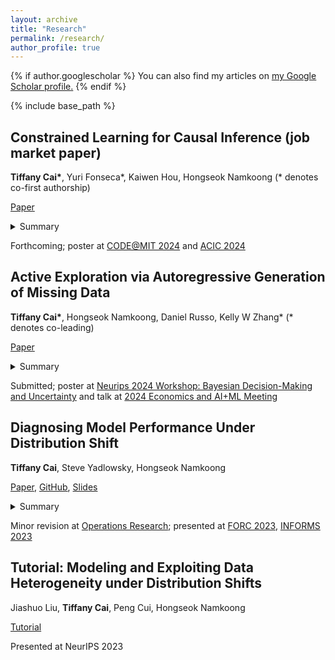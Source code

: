 ```yaml
---
layout: archive
title: "Research"
permalink: /research/
author_profile: true
---
```


{% if author.googlescholar %}
  You can also find my articles on <u><a href="{{author.googlescholar}}">my Google Scholar profile</a>.</u>
{% endif %}

{% include base_path %}

## Constrained Learning for Causal Inference (job market paper)
**Tiffany Cai\***, Yuri Fonseca\*, Kaiwen Hou, Hongseok Namkoong (* denotes co-first authorship)

[Paper](../assets/clearner.pdf)

<details>
  <summary>Summary</summary>
In challenging settings with limited overlap between treatment and control, causal estimators with
desirable asymptotic properties require ad hoc adjustments in order to produce stable estimates. In
contrast, simple plug-in estimators produce stable estimates but lack important asymptotic properties.

We propose a new estimation framework based on constrained optimization, that combines the best of
both worlds, and we demonstrate its superior empirical performance across several settings.
Our framework is compatible with modern machine learning, and we include settings with text covariates. 
</details>

Forthcoming; poster at [CODE@MIT
2024](https://ide.mit.edu/events/code24/)
and [ACIC 2024](https://sci-info.org/annual-meeting/)



## Active Exploration via Autoregressive Generation of Missing Data
**Tiffany Cai\***, Hongseok Namkoong, Daniel Russo, Kelly W Zhang\* (* denotes co-leading)


[Paper](https://arxiv.org/abs/2405.19466)

<details>
  <summary>Summary</summary>
We propose a scalable solution to the problem of decision-making under uncertainty in a meta-bandit
setting by using a calibrated generative model to impute a sequence of missing (e.g. future) rewards.

Our proposed method is a principled implementation of Thompson (a.k.a. posterior) sampling.
We prove decision-making performance is controlled by the log loss of the generative model, and we
demonstrate on a news recommendation setting with text covariates.
</details>

Submitted; poster at [Neurips 2024 Workshop: Bayesian Decision-Making and Uncertainty](https://gp-seminar-series.github.io/neurips-2024/)
and talk at [2024 Economics and AI+ML Meeting](https://www.econometricsociety.org/regional-activities/schedule/2024/08/13/2024-ESIFEconomics-and-AIML-Meeting)


## Diagnosing Model Performance Under Distribution Shift
**Tiffany Cai**, Steve Yadlowsky, Hongseok Namkoong

[Paper](https://arxiv.org/abs/2303.02011), [GitHub](https://github.com/namkoong-lab/disde), [Slides](https://docs.google.com/presentation/d/13KIGSJtxpqnEbdkPgGM9Hi-Eqw3hmOt5nigzZ-rkFWk/edit?usp=sharing)

<details>
  <summary>Summary</summary>
When your model performs worse out of distribution, should you use a domain adaptation method, or
do you need to collect more data? If the latter, from where should you collect more data?

We propose a new diagnostic using causal inference methods to attribute changes in performance to
X shifts and Y|X shifts. We demonstrate its utility in settings with tabular and image data.
</details>

Minor revision at [Operations
Research](https://pubsonline.informs.org/journal/opre); presented at [FORC 2023](https://responsiblecomputing.org/forc-2023/), [INFORMS 2023](https://meetings.informs.org/wordpress/phoenix2023/)


## Tutorial: Modeling and Exploiting Data Heterogeneity under Distribution Shifts
Jiashuo Liu, **Tiffany Cai**, Peng Cui, Hongseok Namkoong

[Tutorial](https://neurips.cc/virtual/2023/tutorial/73953)

Presented at NeurIPS 2023
